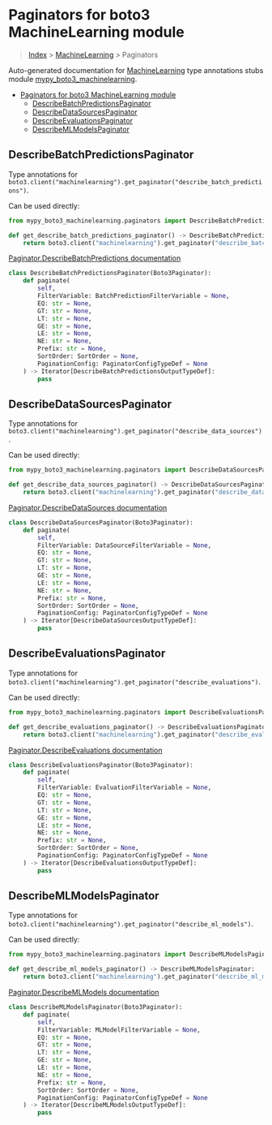 # Paginators for boto3 MachineLearning module

> [Index](../README.md) > [MachineLearning](./README.md) > Paginators

Auto-generated documentation for [MachineLearning](https://boto3.amazonaws.com/v1/documentation/api/latest/reference/services/machinelearning.html#MachineLearning)
type annotations stubs module [mypy_boto3_machinelearning](https://pypi.org/project/mypy-boto3-machinelearning/).

- [Paginators for boto3 MachineLearning module](#paginators-for-boto3-machinelearning-module)
  - [DescribeBatchPredictionsPaginator](#describebatchpredictionspaginator)
  - [DescribeDataSourcesPaginator](#describedatasourcespaginator)
  - [DescribeEvaluationsPaginator](#describeevaluationspaginator)
  - [DescribeMLModelsPaginator](#describemlmodelspaginator)

## DescribeBatchPredictionsPaginator

Type annotations for `boto3.client("machinelearning").get_paginator("describe_batch_predictions")`.

Can be used directly:

```python
from mypy_boto3_machinelearning.paginators import DescribeBatchPredictionsPaginator

def get_describe_batch_predictions_paginator() -> DescribeBatchPredictionsPaginator:
    return boto3.client("machinelearning").get_paginator("describe_batch_predictions")
```

[Paginator.DescribeBatchPredictions documentation](https://boto3.amazonaws.com/v1/documentation/api/latest/reference/services/machinelearning.html#MachineLearning.Paginator.DescribeBatchPredictions)

```python
class DescribeBatchPredictionsPaginator(Boto3Paginator):
    def paginate(
        self,
        FilterVariable: BatchPredictionFilterVariable = None,
        EQ: str = None,
        GT: str = None,
        LT: str = None,
        GE: str = None,
        LE: str = None,
        NE: str = None,
        Prefix: str = None,
        SortOrder: SortOrder = None,
        PaginationConfig: PaginatorConfigTypeDef = None
    ) -> Iterator[DescribeBatchPredictionsOutputTypeDef]:
        pass
```
## DescribeDataSourcesPaginator

Type annotations for `boto3.client("machinelearning").get_paginator("describe_data_sources")`.

Can be used directly:

```python
from mypy_boto3_machinelearning.paginators import DescribeDataSourcesPaginator

def get_describe_data_sources_paginator() -> DescribeDataSourcesPaginator:
    return boto3.client("machinelearning").get_paginator("describe_data_sources")
```

[Paginator.DescribeDataSources documentation](https://boto3.amazonaws.com/v1/documentation/api/latest/reference/services/machinelearning.html#MachineLearning.Paginator.DescribeDataSources)

```python
class DescribeDataSourcesPaginator(Boto3Paginator):
    def paginate(
        self,
        FilterVariable: DataSourceFilterVariable = None,
        EQ: str = None,
        GT: str = None,
        LT: str = None,
        GE: str = None,
        LE: str = None,
        NE: str = None,
        Prefix: str = None,
        SortOrder: SortOrder = None,
        PaginationConfig: PaginatorConfigTypeDef = None
    ) -> Iterator[DescribeDataSourcesOutputTypeDef]:
        pass
```
## DescribeEvaluationsPaginator

Type annotations for `boto3.client("machinelearning").get_paginator("describe_evaluations")`.

Can be used directly:

```python
from mypy_boto3_machinelearning.paginators import DescribeEvaluationsPaginator

def get_describe_evaluations_paginator() -> DescribeEvaluationsPaginator:
    return boto3.client("machinelearning").get_paginator("describe_evaluations")
```

[Paginator.DescribeEvaluations documentation](https://boto3.amazonaws.com/v1/documentation/api/latest/reference/services/machinelearning.html#MachineLearning.Paginator.DescribeEvaluations)

```python
class DescribeEvaluationsPaginator(Boto3Paginator):
    def paginate(
        self,
        FilterVariable: EvaluationFilterVariable = None,
        EQ: str = None,
        GT: str = None,
        LT: str = None,
        GE: str = None,
        LE: str = None,
        NE: str = None,
        Prefix: str = None,
        SortOrder: SortOrder = None,
        PaginationConfig: PaginatorConfigTypeDef = None
    ) -> Iterator[DescribeEvaluationsOutputTypeDef]:
        pass
```
## DescribeMLModelsPaginator

Type annotations for `boto3.client("machinelearning").get_paginator("describe_ml_models")`.

Can be used directly:

```python
from mypy_boto3_machinelearning.paginators import DescribeMLModelsPaginator

def get_describe_ml_models_paginator() -> DescribeMLModelsPaginator:
    return boto3.client("machinelearning").get_paginator("describe_ml_models")
```

[Paginator.DescribeMLModels documentation](https://boto3.amazonaws.com/v1/documentation/api/latest/reference/services/machinelearning.html#MachineLearning.Paginator.DescribeMLModels)

```python
class DescribeMLModelsPaginator(Boto3Paginator):
    def paginate(
        self,
        FilterVariable: MLModelFilterVariable = None,
        EQ: str = None,
        GT: str = None,
        LT: str = None,
        GE: str = None,
        LE: str = None,
        NE: str = None,
        Prefix: str = None,
        SortOrder: SortOrder = None,
        PaginationConfig: PaginatorConfigTypeDef = None
    ) -> Iterator[DescribeMLModelsOutputTypeDef]:
        pass
```